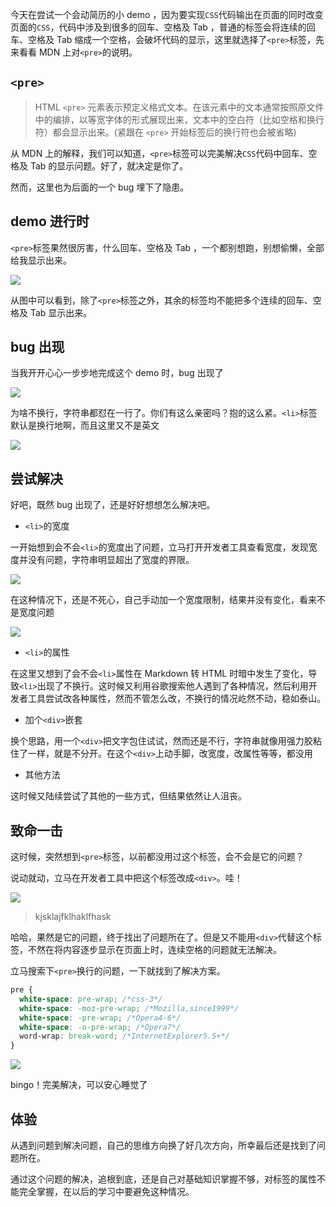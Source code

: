 今天在尝试一个会动简历的小 demo ，因为要实现`CSS`代码输出在页面的同时改变页面的`CSS`，代码中涉及到很多的回车、空格及 Tab ，普通的标签会将连续的回车、空格及 Tab 缩成一个空格，会破坏代码的显示，这里就选择了`<pre>`标签，先来看看 MDN 上对`<pre>`的说明。

## `<pre>`

> HTML `<pre>` 元素表示预定义格式文本。在该元素中的文本通常按照原文件中的编排，以等宽字体的形式展现出来，文本中的空白符（比如空格和换行符）都会显示出来。(紧跟在 `<pre>` 开始标签后的换行符也会被省略)

从 MDN 上的解释，我们可以知道，`<pre>`标签可以完美解决`CSS`代码中回车、空格及 Tab 的显示问题。好了，就决定是你了。

然而，这里也为后面的一个 bug 埋下了隐患。

## demo 进行时

`<pre>`标签果然很厉害，什么回车、空格及 Tab ，一个都别想跑，别想偷懒，全部给我显示出来。

![](https://i.loli.net/2018/07/11/5b44f9be70a15.png)

从图中可以看到，除了`<pre>`标签之外，其余的标签均不能把多个连续的回车、空格及 Tab 显示出来。

## bug 出现

当我开开心心一步步地完成这个 demo 时，bug 出现了

![](https://i.loli.net/2018/07/11/5b44fa925631a.png)

为啥不换行，字符串都怼在一行了。你们有这么亲密吗？抱的这么紧。`<li>`标签默认是换行地啊，而且这里又不是英文

![](https://i.loli.net/2018/07/11/5b44fac6d0616.jpg)

## 尝试解决

好吧，既然 bug 出现了，还是好好想想怎么解决吧。

- `<li>`的宽度

一开始想到会不会`<li>`的宽度出了问题，立马打开开发者工具查看宽度，发现宽度并没有问题，字符串明显超出了宽度的界限。

![](https://i.loli.net/2018/07/11/5b450640ddca9.png)

在这种情况下，还是不死心，自己手动加一个宽度限制，结果并没有变化，看来不是宽度问题

![](https://i.loli.net/2018/07/11/5b450715c6689.png)

- `<li>`的属性

在这里又想到了会不会`<li>`属性在 Markdown 转 HTML 时暗中发生了变化，导致`<li>`出现了不换行。这时候又利用谷歌搜索他人遇到了各种情况，然后利用开发者工具尝试改各种属性，然而不管怎么改，不换行的情况屹然不动，稳如泰山。

- 加个`<div>`嵌套

换个思路，用一个`<div>`把文字包住试试，然而还是不行，字符串就像用强力胶粘住了一样，就是不分开。在这个`<div>`上动手脚，改宽度，改属性等等，都没用

- 其他方法

这时候又陆续尝试了其他的一些方式，但结果依然让人沮丧。

## 致命一击

这时候，突然想到`<pre>`标签，以前都没用过这个标签，会不会是它的问题？

说动就动，立马在开发者工具中把这个标签改成`<div>`。哇！

![](https://i.loli.net/2018/07/11/5b4509e98044a.png)

> kjsklajfklhaklfhask

哈哈，果然是它的问题，终于找出了问题所在了。但是又不能用`<div>`代替这个标签，不然在将内容逐步显示在页面上时，连续空格的问题就无法解决。

立马搜索下`<pre>`换行的问题，一下就找到了解决方案。

```CSS
pre { 
  white-space: pre-wrap; /*css-3*/ 
  white-space: -moz-pre-wrap; /*Mozilla,since1999*/ 
  white-space: -pre-wrap; /*Opera4-6*/ 
  white-space: -o-pre-wrap; /*Opera7*/ 
  word-wrap: break-word; /*InternetExplorer5.5+*/ 
} 
```

![](https://i.loli.net/2018/07/11/5b450adf84fff.png)

bingo！完美解决，可以安心睡觉了

## 体验

从遇到问题到解决问题，自己的思维方向换了好几次方向，所幸最后还是找到了问题所在。

通过这个问题的解决，追根到底，还是自己对基础知识掌握不够，对标签的属性不能完全掌握，在以后的学习中要避免这种情况。

